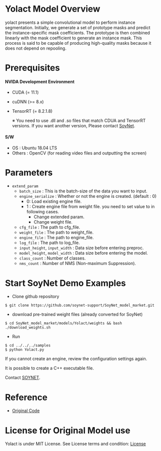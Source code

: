 # Yolact Model Overview
yolact presents a simple convolutional model to perform instance segmentation. Initially, we generate a set of prototype masks and predict the instance-specific mask coefficients. The prototype is then combined linearly with the mask coefficient to generate an instance mask. This process is said to be capable of producing high-quality masks because it does not depend on repooling.

# Prerequisites

#### NVIDA Development Environment
 - CUDA (= 11.1)
 - cuDNN (>= 8.x)
 - TensorRT (= 8.2.1.8)
 
    ※ You need to use .dll and .so files that match CDUA and TensorRT versions. If you want another version, Please contact [SoyNet](https://soynet.io/en/).
#### S/W
 - OS : Ubuntu 18.04 LTS
 - Others : OpenCV (for reading video files and outputting the screen)


# Parameters
 - `extend_param`
      - `batch_size` : This is the batch-size of the data you want to input.
      - `engine_serialize` : Whether or not the engine is created. (default : 0)
         - 0: Load existing engine file.
         - 1 : Create engine file from weight file. you need to set value to in following cases.
            - Change extended param.
            - Change weight file.
      - `cfg_file` : The path to cfg_file.
      - `weight_file` : The path to weight_file.
      - `engine_file` : The path to engine_file.
      - `log_file` :  The path to log_file.
      - `input_height`, `input_width` : Data size before entering preproc.
      - `model_height`, `model_width` : Data size before entering the model.
      - `class_count` : Number of classes.
      - `nms_count` : Number of NMS (Non-maximum Suppression).

# Start SoyNet Demo Examples

* Clone github repository

```
$ git clone https://github.com/soynet-support/SoyNet_model_market.git
```

* download pre-trained weight files (already converted for SoyNet)

```
$ cd SoyNet_model_market/models/Yolact/weights && bash ./download_weights.sh
```

* Run
```
$ cd ../../../samples
$ python Yolact.py 
```

If you cannot create an engine, review the configuration settings again.

It is possible to create a C++ executable file.

Contact [SOYNET](https://market.soymlops.com/#/contact-us).

# Reference
 - [Original Code](https://github.com/dbolya/yolact)


# License for Original Model use

Yolact is under MIT License. 
See License terms and condition: [License](https://github.com/dbolya/yolact/blob/master/LICENSE)

